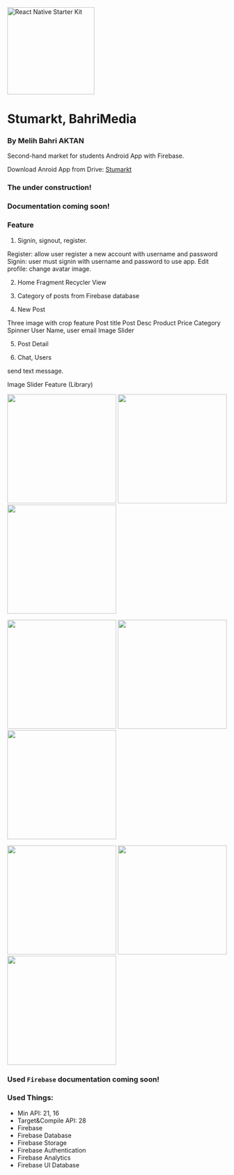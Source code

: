 <img src="https://github.com/melihbahri/BahriMedia/blob/master/screenshots/logo.png?raw=true" alt="React Native Starter Kit" width="200" />

# Stumarkt, BahriMedia 
### By Melih Bahri AKTAN

Second-hand market for students Android App with Firebase.

Download Anroid App from Drive: [Stumarkt](https://"")

### The under construction!
### Documentation coming soon!

### Feature  
1. Signin, signout, register.

Register: allow user register a new account with username and password
Signin: user must signin with username and password to use app.
Edit profile: change avatar image.

2. Home Fragment Recycler View 

3. Category of posts from Firebase database

4. New Post

Three image with crop feature
Post title
Post Desc
Product Price
Category Spinner
User Name, user email
Image Slider

5. Post Detail

6. Chat, Users

send text message.

Image Slider Feature (Library)


<img src="https://github.com/melihbahri/BahriMedia/blob/master/screenshots/Screenshot_2019-07-13-12-21-53.png?raw=true" width="250"/> <img src="https://github.com/melihbahri/BahriMedia/blob/master/screenshots/Screenshot_2019-07-13-12-21-50.png?raw=true" width="250"/> <img src="https://github.com/melihbahri/BahriMedia/blob/master/screenshots/Screenshot_2019-07-13-12-15-34.png?raw=true" width="250"/> 

<img src="https://github.com/melihbahri/BahriMedia/blob/master/screenshots/Screenshot_2019-07-13-12-15-27.png?raw=true" width="250"/> <img src="https://github.com/melihbahri/BahriMedia/blob/master/screenshots/Screenshot_2019-07-13-12-15-30.png?raw=true" width="250"/> <img src="https://github.com/melihbahri/BahriMedia/blob/master/screenshots/Screenshot_2019-07-13-12-15-40.png?raw=true" width="250"/>

<img src="https://github.com/melihbahri/BahriMedia/blob/master/screenshots/Screenshot_2019-07-13-12-15-45.png?raw=true" width="250"/> <img src="https://github.com/melihbahri/BahriMedia/blob/master/screenshots/Screenshot_2019-07-13-12-15-59.png?raw=true" width="250"/> <img src="https://github.com/melihbahri/BahriMedia/blob/master/screenshots/Screenshot_2019-07-13-12-16-21.png?raw=true" width="250"/>



### Used `Firebase` documentation coming soon!

### Used Things:
- Min API: 21, 16
- Target&Compile API: 28
- Firebase
- Firebase Database
- Firebase Storage
- Firebase Authentication
- Firebase Analytics
- Firebase UI Database
